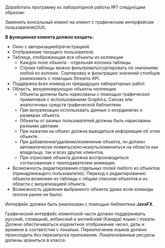 Доработать программу из лабораторной работы №7 следующим образом:

Заменить консольный клиент на клиент с графическим интерфейсом пользователя(GUI).

**В функционал клиента должно входить:**

- Окно с авторизацией/регистрацией.
- Отображение текущего пользователя.
- Таблица, отображающая все объекты из коллекции
  - Каждое поле объекта - отдельная колонка таблицы.
  - Строки таблицы можно фильтровать/сортировать по значениям любой из колонок. Сортировку и фильтрацию значений столбцов реализовать с помощью Streams API.
- Поддержка всех команд из предыдущих лабораторных работ.
- Область, визуализирующую объекты коллекции
  - Объекты должны быть нарисованы с помощью графических примитивов с использованием Graphics, Canvas или аналогичных средств графической библиотеки.
  - При визуализации использовать данные о координатах и размерах объекта.
  - Объекты от разных пользователей должны быть нарисованы разными цветами.
  - При нажатии на объект должна выводиться информация об этом объекте.
  - При добавлении/удалении/изменении объекта, он должен автоматически появиться/исчезнуть/измениться  на области как владельца, так и всех других клиентов. 
  - При отрисовке объекта должна воспроизводиться согласованная с преподавателем анимация.
- Возможность редактирования отдельных полей любого из объектов (принадлежащего пользователю). Переход к редактированию объекта возможен из таблицы с общим списком объектов и из области с визуализацией объекта.
- Возможность удаления выбранного объекта (даже если команды remove ранее не было).

Интерфейс должен быть реализован с помощью библиотеки **JavaFX**.

Графический интерфейс клиентской части должен поддерживать русский, словацкий, албанский и английский (Канада) языки / локали. Должно обеспечиваться корректное отображение чисел, даты и времени в соответстии с локалью. Переключение языков должно происходить без перезапуска приложения. Локализованные ресурсы должны храниться в классе.
